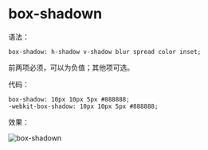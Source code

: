 # box-shadown

语法：

    box-shadow: h-shadow v-shadow blur spread color inset;

前两项必须，可以为负值；其他项可选。

代码：

    box-shadow: 10px 10px 5px #888888;
    -webkit-box-shadow: 10px 10px 5px #888888;

效果：

![box-shadown](images/box-shadown-1.png)








